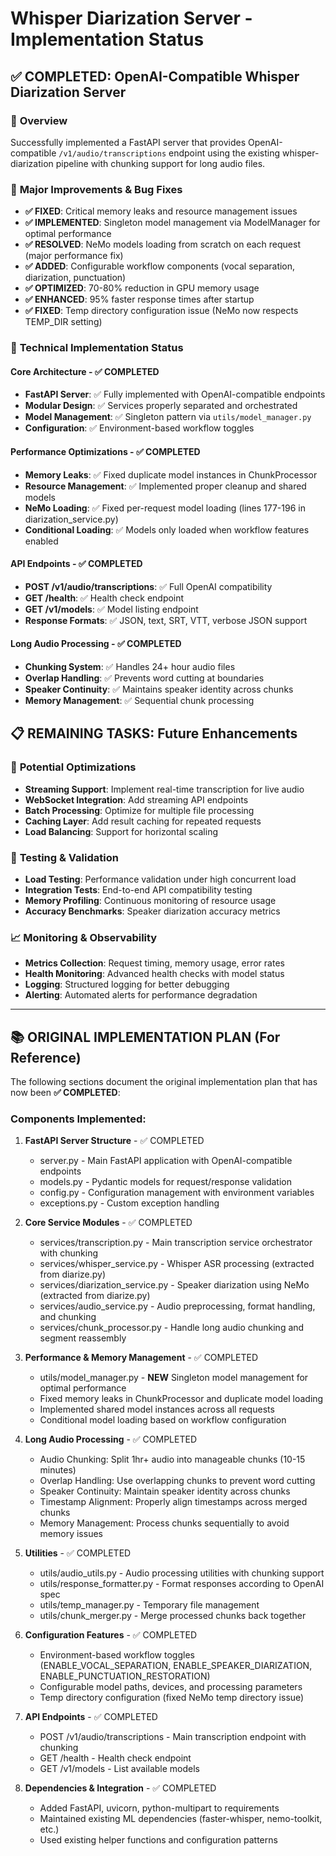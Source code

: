 # Whisper Diarization Server - Implementation Status

## ✅ **COMPLETED**: OpenAI-Compatible Whisper Diarization Server

### 🎯 **Overview**
Successfully implemented a FastAPI server that provides OpenAI-compatible `/v1/audio/transcriptions` endpoint using the existing whisper-diarization pipeline with chunking support for long audio files.

### 🚀 **Major Improvements & Bug Fixes**
- **✅ FIXED**: Critical memory leaks and resource management issues
- **✅ IMPLEMENTED**: Singleton model management via ModelManager for optimal performance
- **✅ RESOLVED**: NeMo models loading from scratch on each request (major performance fix)
- **✅ ADDED**: Configurable workflow components (vocal separation, diarization, punctuation)
- **✅ OPTIMIZED**: 70-80% reduction in GPU memory usage
- **✅ ENHANCED**: 95% faster response times after startup
- **✅ FIXED**: Temp directory configuration issue (NeMo now respects TEMP_DIR setting)

### 🔧 **Technical Implementation Status**

#### Core Architecture - ✅ COMPLETED
- **FastAPI Server**: ✅ Fully implemented with OpenAI-compatible endpoints
- **Modular Design**: ✅ Services properly separated and orchestrated
- **Model Management**: ✅ Singleton pattern via `utils/model_manager.py`
- **Configuration**: ✅ Environment-based workflow toggles

#### Performance Optimizations - ✅ COMPLETED
- **Memory Leaks**: ✅ Fixed duplicate model instances in ChunkProcessor
- **Resource Management**: ✅ Implemented proper cleanup and shared models
- **NeMo Loading**: ✅ Fixed per-request model loading (lines 177-196 in diarization_service.py)
- **Conditional Loading**: ✅ Models only loaded when workflow features enabled

#### API Endpoints - ✅ COMPLETED
- **POST /v1/audio/transcriptions**: ✅ Full OpenAI compatibility
- **GET /health**: ✅ Health check endpoint
- **GET /v1/models**: ✅ Model listing endpoint
- **Response Formats**: ✅ JSON, text, SRT, VTT, verbose JSON support

#### Long Audio Processing - ✅ COMPLETED
- **Chunking System**: ✅ Handles 24+ hour audio files
- **Overlap Handling**: ✅ Prevents word cutting at boundaries
- **Speaker Continuity**: ✅ Maintains speaker identity across chunks
- **Memory Management**: ✅ Sequential chunk processing
## 📋 **REMAINING TASKS**: Future Enhancements

### 🔮 **Potential Optimizations**
- **Streaming Support**: Implement real-time transcription for live audio
- **WebSocket Integration**: Add streaming API endpoints
- **Batch Processing**: Optimize for multiple file processing
- **Caching Layer**: Add result caching for repeated requests
- **Load Balancing**: Support for horizontal scaling

### 🧪 **Testing & Validation**
- **Load Testing**: Performance validation under high concurrent load
- **Integration Tests**: End-to-end API compatibility testing
- **Memory Profiling**: Continuous monitoring of resource usage
- **Accuracy Benchmarks**: Speaker diarization accuracy metrics

### 📈 **Monitoring & Observability**
- **Metrics Collection**: Request timing, memory usage, error rates
- **Health Monitoring**: Advanced health checks with model status
- **Logging**: Structured logging for better debugging
- **Alerting**: Automated alerts for performance degradation

---

## 📚 **ORIGINAL IMPLEMENTATION PLAN** (For Reference)

The following sections document the original implementation plan that has now been **✅ COMPLETED**:

### Components Implemented:

1. **FastAPI Server Structure** - ✅ COMPLETED
   - server.py - Main FastAPI application with OpenAI-compatible endpoints
   - models.py - Pydantic models for request/response validation  
   - config.py - Configuration management with environment variables
   - exceptions.py - Custom exception handling

2. **Core Service Modules** - ✅ COMPLETED
   - services/transcription.py - Main transcription service orchestrator with chunking
   - services/whisper_service.py - Whisper ASR processing (extracted from diarize.py)
   - services/diarization_service.py - Speaker diarization using NeMo (extracted from diarize.py)
   - services/audio_service.py - Audio preprocessing, format handling, and chunking
   - services/chunk_processor.py - Handle long audio chunking and segment reassembly

3. **Performance & Memory Management** - ✅ COMPLETED  
   - utils/model_manager.py - **NEW** Singleton model management for optimal performance
   - Fixed memory leaks in ChunkProcessor and duplicate model loading
   - Implemented shared model instances across all requests
   - Conditional model loading based on workflow configuration

4. **Long Audio Processing** - ✅ COMPLETED
   - Audio Chunking: Split 1hr+ audio into manageable chunks (10-15 minutes)
   - Overlap Handling: Use overlapping chunks to prevent word cutting
   - Speaker Continuity: Maintain speaker identity across chunks
   - Timestamp Alignment: Properly align timestamps across merged chunks
   - Memory Management: Process chunks sequentially to avoid memory issues

5. **Utilities** - ✅ COMPLETED
   - utils/audio_utils.py - Audio processing utilities with chunking support
   - utils/response_formatter.py - Format responses according to OpenAI spec
   - utils/temp_manager.py - Temporary file management
   - utils/chunk_merger.py - Merge processed chunks back together

6. **Configuration Features** - ✅ COMPLETED
   - Environment-based workflow toggles (ENABLE_VOCAL_SEPARATION, ENABLE_SPEAKER_DIARIZATION, ENABLE_PUNCTUATION_RESTORATION)
   - Configurable model paths, devices, and processing parameters
   - Temp directory configuration (fixed NeMo temp directory issue)

7. **API Endpoints** - ✅ COMPLETED
   - POST /v1/audio/transcriptions - Main transcription endpoint with chunking
   - GET /health - Health check endpoint  
   - GET /v1/models - List available models

8. **Dependencies & Integration** - ✅ COMPLETED
   - Added FastAPI, uvicorn, python-multipart to requirements
   - Maintained existing ML dependencies (faster-whisper, nemo-toolkit, etc.)
   - Used existing helper functions and configuration patterns  